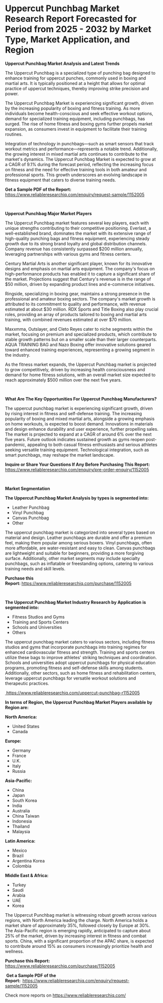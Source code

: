<p><h1>Uppercut Punchbag Market Research Report Forecasted for Period from 2025 -  2032 by Market Type, Market Application, and Region</h1></p><p><strong>Uppercut Punchbag Market Analysis and Latest Trends</strong></p>
<p><p>The Uppercut Punchbag is a specialized type of punching bag designed to enhance training for uppercut punches, commonly used in boxing and martial arts. It is typically positioned at a height that allows for optimal practice of uppercut techniques, thereby improving strike precision and power.</p><p>The Uppercut Punchbag Market is experiencing significant growth, driven by the increasing popularity of boxing and fitness training. As more individuals become health-conscious and seek effective workout options, demand for specialized training equipment, including punchbags, has surged. The rise of home fitness and boxing gyms further propels market expansion, as consumers invest in equipment to facilitate their training routines.</p><p>Integration of technology in punchbags—such as smart sensors that track workout metrics and performance—represents a notable trend. Additionally, the growing interest in mixed martial arts continues to contribute to the market's dynamics. The Uppercut Punchbag Market is expected to grow at a CAGR of 9.1% during the forecast period, reflecting the increasing focus on fitness and the need for effective training tools in both amateur and professional sports. This growth underscores an evolving landscape in fitness equipment that caters to diverse training needs.</p></p>
<p><strong>Get a Sample PDF of the Report:&nbsp;</strong> <a href="https://www.reliableresearchiq.com/enquiry/request-sample/1152005?utm_campaign=3505&utm_medium=2&utm_source=Github&utm_content=ia&utm_term=04042025&utm_id=uppercut-punchbag">https://www.reliableresearchiq.com/enquiry/request-sample/1152005</a></p>
<p>&nbsp;</p>
<p><strong>Uppercut Punchbag Major Market Players</strong></p>
<p><p>The Uppercut Punchbag market features several key players, each with unique strengths contributing to their competitive positioning. Everlast, a well-established brand, dominates the market with its extensive range of high-quality punching bags and fitness equipment, experiencing steady growth due to its strong brand loyalty and global distribution channels. Company revenue has consistently surpassed $200 million annually, leveraging partnerships with various gyms and fitness centers.</p><p>Century Martial Arts is another significant player, known for its innovative designs and emphasis on martial arts equipment. The company's focus on high-performance products has enabled it to capture a significant share of the market. Projections suggest that Century's revenue is in the range of $50 million, driven by expanding product lines and e-commerce initiatives.</p><p>Ringside, specializing in boxing gear, maintains a strong presence in the professional and amateur boxing sectors. The company's market growth is attributed to its commitment to quality and performance, with revenue estimated at about $30 million. RDX Sports and Title Boxing also play crucial roles, providing an array of products tailored to boxing and martial arts training, with combined revenues estimated at over $70 million.</p><p>Maxxmma, Outslayer, and Cleto Reyes cater to niche segments within the market, focusing on premium and specialized products, which contribute to stable growth patterns but on a smaller scale than their larger counterparts. AQUA TRAINING BAG and Nazo Boxing offer innovative solutions geared toward enhanced training experiences, representing a growing segment in the industry.</p><p>As the fitness market expands, the Uppercut Punchbag market is projected to grow competitively, driven by increasing health consciousness and demand for home fitness solutions, with an overall market size expected to reach approximately $500 million over the next five years.</p></p>
<p>&nbsp;</p>
<p><strong>What Are The Key Opportunities For Uppercut Punchbag Manufacturers?</strong></p>
<p><p>The uppercut punchbag market is experiencing significant growth, driven by rising interest in fitness and self-defense training. The increasing popularity of boxing and mixed martial arts, alongside a growing emphasis on home workouts, is expected to boost demand. Innovations in materials and design enhance durability and user experience, further propelling sales. The market is projected to expand at a CAGR of around 6% over the next five years. Future outlook indicates sustained growth as gyms reopen post-pandemic, appealing to both casual fitness enthusiasts and serious athletes seeking versatile training equipment. Technological integration, such as smart punchbags, may reshape the market landscape.</p></p>
<p><strong>Inquire or Share Your Questions If Any Before Purchasing This Report:</strong> <a href="https://www.reliableresearchiq.com/enquiry/pre-order-enquiry/1152005?utm_campaign=3505&utm_medium=2&utm_source=Github&utm_content=ia&utm_term=04042025&utm_id=uppercut-punchbag">https://www.reliableresearchiq.com/enquiry/pre-order-enquiry/1152005</a></p>
<p>&nbsp;</p>
<p><strong>Market Segmentation</strong></p>
<p><strong>The Uppercut Punchbag Market Analysis by types is segmented into:</strong></p>
<p><ul><li>Leather Punchbag</li><li>Vinyl Punchbag</li><li>Canvas Punchbag</li><li>Other</li></ul></p>
<p><p>The uppercut punchbag market is categorized into several types based on material and design. Leather punchbags are durable and offer a premium feel, making them popular among serious boxers. Vinyl punchbags, often more affordable, are water-resistant and easy to clean. Canvas punchbags are lightweight and suitable for beginners, providing a more forgiving surface. Additionally, other market segments may include specialty punchbags, such as inflatable or freestanding options, catering to various training needs and skill levels.</p></p>
<p><strong>Purchase this Report:&nbsp;</strong><a href="https://www.reliableresearchiq.com/purchase/1152005?utm_campaign=3505&utm_medium=2&utm_source=Github&utm_content=ia&utm_term=04042025&utm_id=uppercut-punchbag">https://www.reliableresearchiq.com/purchase/1152005</a></p>
<p>&nbsp;</p>
<p><strong>The Uppercut Punchbag Market Industry Research by Application is segmented into:</strong></p>
<p><ul><li>Fitness Studios and Gyms</li><li>Training and Sports Centers</li><li>Schools and Universities</li><li>Others</li></ul></p>
<p><p>The uppercut punchbag market caters to various sectors, including fitness studios and gyms that incorporate punchbags into training regimes for enhanced cardiovascular fitness and strength. Training and sports centers utilize these bags to improve athletes' striking techniques and coordination. Schools and universities adopt uppercut punchbags for physical education programs, promoting fitness and self-defense skills among students. Additionally, other sectors, such as home fitness and rehabilitation centers, leverage uppercut punchbags for versatile workout solutions and therapeutic practices.</p></p>
<p><a href="https://www.reliableresearchiq.com/uppercut-punchbag-r1152005?utm_campaign=3505&utm_medium=2&utm_source=Github&utm_content=ia&utm_term=04042025&utm_id=uppercut-punchbag">&nbsp;https://www.reliableresearchiq.com/uppercut-punchbag-r1152005</a></p>
<p><strong>In terms of Region, the Uppercut Punchbag Market Players available by Region are:</strong></p>
<p>
    <p> <strong> North America: </strong>
        <ul>
            <li>United States</li>
            <li>Canada</li>
        </ul>
        </p> 
    <p> <strong> Europe: </strong>
        <ul>
            <li>Germany</li>
            <li>France</li>
            <li>U.K.</li>
            <li>Italy</li>
            <li>Russia</li>
        </ul>
        </p> 
    <p> <strong> Asia-Pacific: </strong>
        <ul>
            <li>China</li>
            <li>Japan</li>
            <li>South Korea</li>
            <li>India</li>
            <li>Australia</li>
            <li>China Taiwan</li>
            <li>Indonesia</li>
            <li>Thailand</li>
            <li>Malaysia</li>
        </ul>
        </p> 
    <p> <strong> Latin America: </strong>
        <ul>
            <li>Mexico</li>
            <li>Brazil</li>
            <li>Argentina Korea</li>
            <li>Colombia</li>
        </ul>
        </p> 
    <p> <strong> Middle East & Africa: </strong>
        <ul>
            <li>Turkey</li>
            <li>Saudi</li>
            <li>Arabia</li>
            <li>UAE</li>
            <li>Korea</li>
        </ul>
    </p>
    </p>
<p><p>The Uppercut Punchbag market is witnessing robust growth across various regions, with North America leading the charge. North America holds a market share of approximately 35%, followed closely by Europe at 30%. The Asia-Pacific region is emerging rapidly, anticipated to capture about 25% of the market, driven by increasing interest in fitness and combat sports. China, with a significant proportion of the APAC share, is expected to contribute around 15% as consumers increasingly prioritize health and wellness.</p></p>
<p><strong>Purchase this Report: </strong><a href="https://www.reliableresearchiq.com/purchase/1152005?utm_campaign=3505&utm_medium=2&utm_source=Github&utm_content=ia&utm_term=04042025&utm_id=uppercut-punchbag">https://www.reliableresearchiq.com/purchase/1152005</a></p>
<p>&nbsp;<strong>Get a Sample PDF of the Report:&nbsp;&nbsp;</strong><a href="https://www.reliableresearchiq.com/enquiry/request-sample/1152005?utm_campaign=3505&utm_medium=2&utm_source=Github&utm_content=ia&utm_term=04042025&utm_id=uppercut-punchbag">https://www.reliableresearchiq.com/enquiry/request-sample/1152005</a></p>
<p><strong></strong></p>
<p>Check more reports on <a href="https://www.reliableresearchiq.com/?utm_campaign=3505&utm_medium=2&utm_source=Github&utm_content=ia&utm_term=04042025&utm_id=uppercut-punchbag">https://www.reliableresearchiq.com/</a></p>